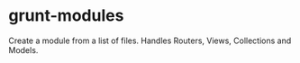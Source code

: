 grunt-modules
=============

Create a module from a list of files.  Handles Routers, Views, Collections and Models.